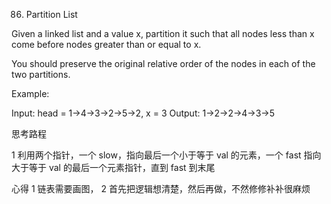86. Partition List

Given a linked list and a value x, partition it such that all nodes less than x come before nodes greater than or equal to x.

You should preserve the original relative order of the nodes in each of the two partitions.

Example:

Input: head = 1->4->3->2->5->2, x = 3
Output: 1->2->2->4->3->5

思考路程

1 利用两个指针，一个 slow，指向最后一个小于等于 val 的元素，一个 fast 指向大于等于 val 的最后一个元素指针，直到 fast 到末尾

心得
1 链表需要画图，
2 首先把逻辑想清楚，然后再做，不然修修补补很麻烦
